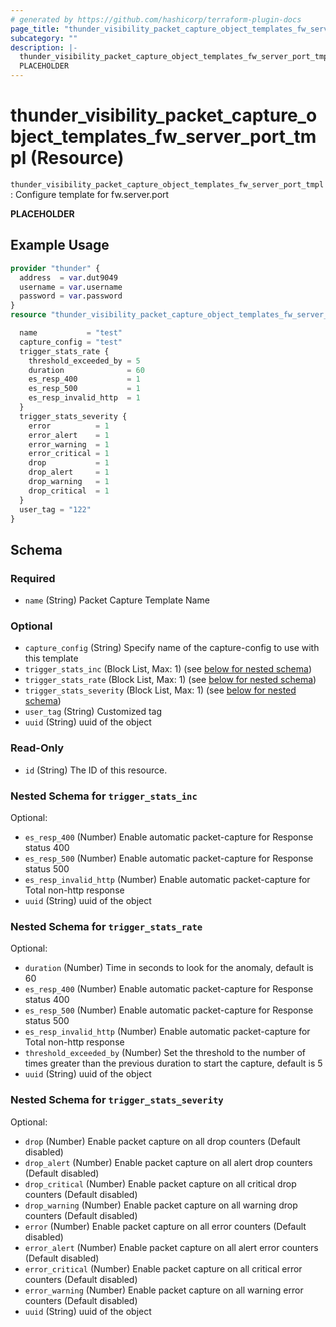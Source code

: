 ```yaml
---
# generated by https://github.com/hashicorp/terraform-plugin-docs
page_title: "thunder_visibility_packet_capture_object_templates_fw_server_port_tmpl Resource - terraform-provider-thunder"
subcategory: ""
description: |-
  thunder_visibility_packet_capture_object_templates_fw_server_port_tmpl: Configure template for fw.server.port
  PLACEHOLDER
---
```


# thunder_visibility_packet_capture_object_templates_fw_server_port_tmpl (Resource)

`thunder_visibility_packet_capture_object_templates_fw_server_port_tmpl`: Configure template for fw.server.port

__PLACEHOLDER__

## Example Usage

```terraform
provider "thunder" {
  address  = var.dut9049
  username = var.username
  password = var.password
}
resource "thunder_visibility_packet_capture_object_templates_fw_server_port_tmpl" "thunder_visibility_packet_capture_object_templates_fw_server_port_tmpl" {

  name           = "test"
  capture_config = "test"
  trigger_stats_rate {
    threshold_exceeded_by = 5
    duration              = 60
    es_resp_400           = 1
    es_resp_500           = 1
    es_resp_invalid_http  = 1
  }
  trigger_stats_severity {
    error          = 1
    error_alert    = 1
    error_warning  = 1
    error_critical = 1
    drop           = 1
    drop_alert     = 1
    drop_warning   = 1
    drop_critical  = 1
  }
  user_tag = "122"
}
```

<!-- schema generated by tfplugindocs -->
## Schema

### Required

- `name` (String) Packet Capture Template Name

### Optional

- `capture_config` (String) Specify name of the capture-config to use with this template
- `trigger_stats_inc` (Block List, Max: 1) (see [below for nested schema](#nestedblock--trigger_stats_inc))
- `trigger_stats_rate` (Block List, Max: 1) (see [below for nested schema](#nestedblock--trigger_stats_rate))
- `trigger_stats_severity` (Block List, Max: 1) (see [below for nested schema](#nestedblock--trigger_stats_severity))
- `user_tag` (String) Customized tag
- `uuid` (String) uuid of the object

### Read-Only

- `id` (String) The ID of this resource.

<a id="nestedblock--trigger_stats_inc"></a>
### Nested Schema for `trigger_stats_inc`

Optional:

- `es_resp_400` (Number) Enable automatic packet-capture for Response status 400
- `es_resp_500` (Number) Enable automatic packet-capture for Response status 500
- `es_resp_invalid_http` (Number) Enable automatic packet-capture for Total non-http response
- `uuid` (String) uuid of the object


<a id="nestedblock--trigger_stats_rate"></a>
### Nested Schema for `trigger_stats_rate`

Optional:

- `duration` (Number) Time in seconds to look for the anomaly, default is 60
- `es_resp_400` (Number) Enable automatic packet-capture for Response status 400
- `es_resp_500` (Number) Enable automatic packet-capture for Response status 500
- `es_resp_invalid_http` (Number) Enable automatic packet-capture for Total non-http response
- `threshold_exceeded_by` (Number) Set the threshold to the number of times greater than the previous duration to start the capture, default is 5
- `uuid` (String) uuid of the object


<a id="nestedblock--trigger_stats_severity"></a>
### Nested Schema for `trigger_stats_severity`

Optional:

- `drop` (Number) Enable packet capture on all drop counters (Default disabled)
- `drop_alert` (Number) Enable packet capture on all alert drop counters (Default disabled)
- `drop_critical` (Number) Enable packet capture on all critical drop counters (Default disabled)
- `drop_warning` (Number) Enable packet capture on all warning drop counters (Default disabled)
- `error` (Number) Enable packet capture on all error counters (Default disabled)
- `error_alert` (Number) Enable packet capture on all alert error counters (Default disabled)
- `error_critical` (Number) Enable packet capture on all critical error counters (Default disabled)
- `error_warning` (Number) Enable packet capture on all warning error counters (Default disabled)
- `uuid` (String) uuid of the object


